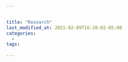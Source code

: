 ```yaml
---


title: "Research"
last_modified_at: 2021-02-09T16:20:02-05:00
categories:
  - 
tags:
  
---
```



